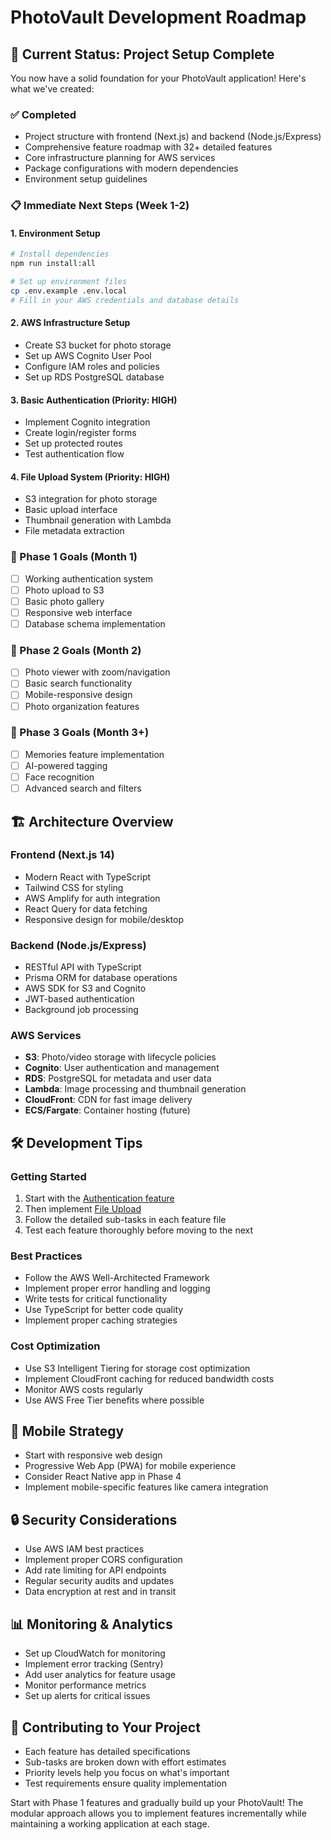 # PhotoVault Development Roadmap

## 🚀 Current Status: Project Setup Complete

You now have a solid foundation for your PhotoVault application! Here's what we've created:

### ✅ Completed
- Project structure with frontend (Next.js) and backend (Node.js/Express)
- Comprehensive feature roadmap with 32+ detailed features
- Core infrastructure planning for AWS services
- Package configurations with modern dependencies
- Environment setup guidelines

### 📋 Immediate Next Steps (Week 1-2)

#### 1. Environment Setup
```bash
# Install dependencies
npm run install:all

# Set up environment files
cp .env.example .env.local
# Fill in your AWS credentials and database details
```

#### 2. AWS Infrastructure Setup
- Create S3 bucket for photo storage
- Set up AWS Cognito User Pool
- Configure IAM roles and policies
- Set up RDS PostgreSQL database

#### 3. Basic Authentication (Priority: HIGH)
- Implement Cognito integration
- Create login/register forms
- Set up protected routes
- Test authentication flow

#### 4. File Upload System (Priority: HIGH)
- S3 integration for photo storage
- Basic upload interface
- Thumbnail generation with Lambda
- File metadata extraction

### 🎯 Phase 1 Goals (Month 1)
- [ ] Working authentication system
- [ ] Photo upload to S3
- [ ] Basic photo gallery
- [ ] Responsive web interface
- [ ] Database schema implementation

### 🎯 Phase 2 Goals (Month 2)
- [ ] Photo viewer with zoom/navigation
- [ ] Basic search functionality
- [ ] Mobile-responsive design
- [ ] Photo organization features

### 🎯 Phase 3 Goals (Month 3+)
- [ ] Memories feature implementation
- [ ] AI-powered tagging
- [ ] Face recognition
- [ ] Advanced search and filters

## 🏗️ Architecture Overview

### Frontend (Next.js 14)
- Modern React with TypeScript
- Tailwind CSS for styling
- AWS Amplify for auth integration
- React Query for data fetching
- Responsive design for mobile/desktop

### Backend (Node.js/Express)
- RESTful API with TypeScript
- Prisma ORM for database operations
- AWS SDK for S3 and Cognito
- JWT-based authentication
- Background job processing

### AWS Services
- **S3**: Photo/video storage with lifecycle policies
- **Cognito**: User authentication and management
- **RDS**: PostgreSQL for metadata and user data
- **Lambda**: Image processing and thumbnail generation
- **CloudFront**: CDN for fast image delivery
- **ECS/Fargate**: Container hosting (future)

## 🛠️ Development Tips

### Getting Started
1. Start with the [Authentication feature](./features/01-authentication.md)
2. Then implement [File Upload](./features/02-file-upload.md)
3. Follow the detailed sub-tasks in each feature file
4. Test each feature thoroughly before moving to the next

### Best Practices
- Follow the AWS Well-Architected Framework
- Implement proper error handling and logging
- Write tests for critical functionality
- Use TypeScript for better code quality
- Implement proper caching strategies

### Cost Optimization
- Use S3 Intelligent Tiering for storage cost optimization
- Implement CloudFront caching for reduced bandwidth costs
- Monitor AWS costs regularly
- Use AWS Free Tier benefits where possible

## 📱 Mobile Strategy
- Start with responsive web design
- Progressive Web App (PWA) for mobile experience
- Consider React Native app in Phase 4
- Implement mobile-specific features like camera integration

## 🔒 Security Considerations
- Use AWS IAM best practices
- Implement proper CORS configuration
- Add rate limiting for API endpoints
- Regular security audits and updates
- Data encryption at rest and in transit

## 📊 Monitoring & Analytics
- Set up CloudWatch for monitoring
- Implement error tracking (Sentry)
- Add user analytics for feature usage
- Monitor performance metrics
- Set up alerts for critical issues

## 🤝 Contributing to Your Project
- Each feature has detailed specifications
- Sub-tasks are broken down with effort estimates
- Priority levels help you focus on what's important
- Test requirements ensure quality implementation

Start with Phase 1 features and gradually build up your PhotoVault! The modular approach allows you to implement features incrementally while maintaining a working application at each stage.
